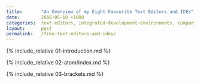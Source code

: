 ```yaml
---
title:       "An Overview of my Eight Favourite Text Editors and IDEs"
date:        2016-05-10 +1000
categories:  text-editors, integrated-development-environments, comparisons
layout:      post
permalink:   /free-text-editors-and-ides/
---
```


{% include_relative 01-introduction.md %}

{% include_relative 02-atom/index.md %}

{% include_relative 03-brackets.md %}

